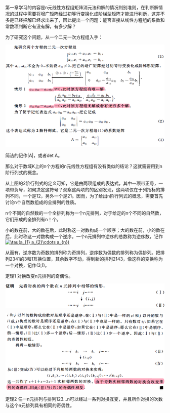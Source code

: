 第一章学习的内容是n元线性方程组矩阵消元法和解的情况判别准则，在判断解情况的过程中需要将增广矩阵经过初等行变换化成阶梯型矩阵才能进行判断，这差不多是已经把解已经求出来了，因此提出一个问题：能否直接从线性方程组的系数和常数项判断它有没有解，有多少解？

为了研究这个问题，从一个二元一次方程组入手：

![二元一次方程组](https://github.com/CrystalMathYao/Basic-Knowledge-Learning/blob/master/Mathematical%20Theory/高等代数/图/二元一次方程组.png)

简洁的记作|A|，或者det A。

那么对于数域K上的n个方程的n元线性方程组有没有类似的结论？这就需要用到n阶行列式的概念。

从上图的2阶行列式的定义可知，它是由两项组成的表达式，其中一项带正号，一项带负号，如何决定这符号？观察这两项的的区别发现，这两项仅在于列指标的排列不同，一个是12，另外一个是21。因而，为了给出n阶行列式的概念，需要首先讨论n个自然数组成的全排列的性质。

n个不同的自然数的一个全排列称为一个n元排列，对于给定的n个不同的自然数，它们形成的全排列有n！个。

小的数在前，大的数在后，此时称这一对数构成一个顺序；大的数在前，小的数在后，此时称这一对数构成一个逆序。一个n元排列中逆序的总数称为逆序数，记作<a href="https://www.codecogs.com/eqnedit.php?latex=\tau(a_{1}&space;a_{2}\cdots&space;a_{n})" target="_blank"><img src="https://latex.codecogs.com/gif.latex?\tau(a_{1}&space;a_{2}\cdots&space;a_{n})" title="\tau(a_{1} a_{2}\cdots a_{n})" /></a>

从而有，逆序数为奇数的排列称为奇排列，逆序数为偶数的排列称为偶排列。把排列2341的3和1互换位置，其余数字不动，得到新的排列2143，像这样的变换称为一个对换，记作(3,1)。

定理1   对换改变n元排列的奇偶性。

![对换奇偶性证明1](https://github.com/CrystalMathYao/Basic-Knowledge-Learning/blob/master/Mathematical%20Theory/高等代数/图/对换奇偶性证明1.png)

![对换奇偶性证明2](https://github.com/CrystalMathYao/Basic-Knowledge-Learning/blob/master/Mathematical%20Theory/高等代数/图/对换奇偶性证明2.png)

定理2   任一n元排列与排列123...n可以经过一系列对换互变，并且所作对换的次数与这个n元排列具有相同的奇偶性。



